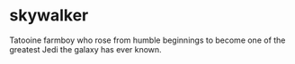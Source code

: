 # skywalker
Tatooine farmboy who rose from humble beginnings to become one of the greatest Jedi the galaxy has ever known.
